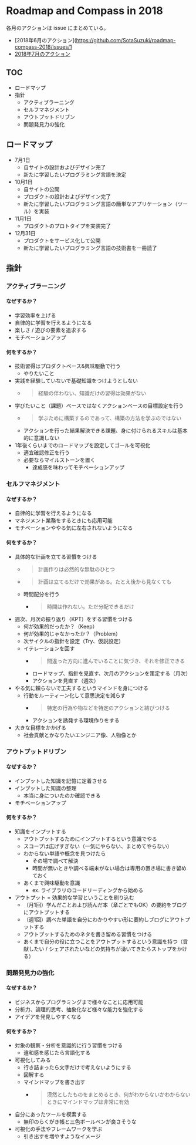 # Roadmap and Compass in 2018

各月のアクションは issue にまとめている。

- [2018年6月のアクション](https://github.com/SotaSuzuki/roadmap-compass-2018/issues/1
- [2018年7月のアクション](https://github.com/SotaSuzuki/roadmap-compass-2018/issues/2)

## TOC

- ロードマップ
- 指針
  - アクティブラーニング
  - セルフマネジメント
  - アウトプットドリブン
  - 問題発見力の強化

## ロードマップ

- 7月1日
  - 自サイトの設計およびデザイン完了
  - 新たに学習したいプログラミング言語を決定
- 10月1日
  - 自サイトの公開
  - プロダクトの設計およびデザイン完了
  - 新たに学習したいプログラミング言語の簡単なアプリケーション（ツール）を実装
- 11月1日
  - プロダクトのプロトタイプを実装完了
- 12月31日
  - プロダクトをサービス化して公開
  - 新たに学習したいプログラミング言語の技術書を一冊読了

## 指針

### アクティブラーニング

#### なぜするか？
- 学習効率を上げる
- 自律的に学習を行えるようになる
- 楽しさ / 遊びの要素を追求する
- モチベーションアップ

#### 何をするか？
- 技術習得はプロダクトベース&興味駆動で行う
  - やりたいこと
- 実践を経験していないで基礎知識をつけようとしない
  - > 経験の伴わない、知識だけの習得は効果がない
- 学びたいこと（課題）ベースではなくアクションベースの目標設定を行う
  - > 学ぶために構築するのであって、構築の方法を学ぶのではない
  - アクションを行った結果解決できる課題、身に付けられるスキルは基本的に意識しない
- 1年後くらいまでのロードマップを設定してゴールを可視化
  - 適宜確認修正を行う
  - 必要ならマイルストーンを置く
    - 達成感を味わってモチベーションアップ

### セルフマネジメント

#### なぜするか？
- 自律的に学習を行えるようになる
- マネジメント業務をするときにも応用可能
- モチベーションややる気に左右されないようになる

#### 何をするか？
- 具体的な計画を立てる習慣をつける
  - > 計画作りは必然的な無駄のひとつ
  - > 計画は立てるだけで効果がある。たとえ後から見なくても
  - 時間配分を行う
    - > 時間は作れない。ただ分配できるだけ
- 週次、月次の振り返り（KPT）をする習慣をつける
  - 何が効果的だったか？（Keep）
  - 何が効果的じゃなかったか？（Problem）
  - 次サイクルの指針を設定（Try、仮説設定）
  - イテレーションを回す
    - > 間違った方向に進んでいることに気づき、それを修正できる
    - ロードマップ、指針を見直す、次月のアクションを策定する（月次）
    - アクションを見直す（週次）
- やる気に頼らないで工夫するというマインドを身につける
  - 行動をルーティーン化して意思決定を減らす
    - > 特定の行為や物などを特定のアクションと結びつける
    - アクションを誘発する環境作りをする
- 大きな目標をかかげる
  - 社会貢献とかなりたいエンジニア像、人物像とか

### アウトプットドリブン

#### なぜするか？
- インプットした知識を記憶に定着させる
- インプットした知識の整理
  - 本当に身についたのか確認できる
- モチベーションアップ

#### 何をするか？
- 知識をインプットする
  - アウトプットするためにインプットするという意識でやる
  - スコープは広げすぎない（一気にやらない、まとめてやらない）
  - わからない単語や概念を見つけたら
    - その場で調べて解決
    - 時間が無いときや調べる端末がない場合は専用の置き場に書き留めておく
  - あくまで興味駆動を意識
    - ex. ライブラリのコードリーディングから始める
- アウトプット = 効果的な学習ということを刷り込む
  - （月1回）学んだことおよび読んだ本（章ごとでもOK）の要約をブログにアウトプットする
  - （週1回）調べた単語を自分にわかりやすい形に要約しブログにアウトプットする
  - アウトプットするためのネタを書き留める習慣をつける
  - あくまで自分の役に立つことをアウトプットするという意識を持つ（貢献したい / シェアされたいなどの気持ちが湧いてきたらストップをかける）

### 問題発見力の強化

#### なぜするか？
- ビジネスからプログラミングまで様々なことに応用可能
- 分析力、論理的思考、抽象化など様々な能力を強化する
- アイデアを発見しやすくなる

#### 何をするか？
- 対象の観察・分析を意識的に行う習慣をつける
  - 違和感を感じたら言語化する
- 可視化してみる
  - 行き詰まったら文字だけで考えないようにする
  - 図解する
  - マインドマップを書き出す
    - > 漠然としたものをまとめるとき、何がわからないかわからないときにマインドマップは非常に有効
- 自分にあったツールを模索する
  - 無印のらくがき帳と三色ボールペンが良さそうな
- 可視化の手法やフレームワークを学ぶ
  - 引き出すを増やすようなイメージ
